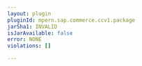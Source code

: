 ```yaml
---
layout: plugin
pluginId: mpern.sap.commerce.ccv1.package
jarSha1: INVALID
isJarAvailable: false
error: NONE
violations: []

---
```

